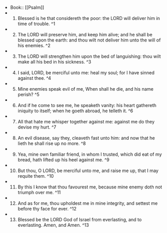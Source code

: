 - Book:: [[Psalm]]
- 1. Blessed is he that considereth the poor: the LORD will deliver him in time of trouble. ^1
- 2. The LORD will preserve him, and keep him alive; and he shall be blessed upon the earth: and thou wilt not deliver him unto the will of his enemies. ^2
- 3. The LORD will strengthen him upon the bed of languishing: thou wilt make all his bed in his sickness. ^3
- 4. I said, LORD, be merciful unto me: heal my soul; for I have sinned against thee. ^4
- 5. Mine enemies speak evil of me, When shall he die, and his name perish? ^5
- 6. And if he come to see me, he speaketh vanity: his heart gathereth iniquity to itself; when he goeth abroad, he telleth it. ^6
- 7. All that hate me whisper together against me: against me do they devise my hurt. ^7
- 8. An evil disease, say they, cleaveth fast unto him: and now that he lieth he shall rise up no more. ^8
- 9. Yea, mine own familiar friend, in whom I trusted, which did eat of my bread, hath lifted up his heel against me. ^9
- 10. But thou, O LORD, be merciful unto me, and raise me up, that I may requite them. ^10
- 11. By this I know that thou favourest me, because mine enemy doth not triumph over me. ^11
- 12. And as for me, thou upholdest me in mine integrity, and settest me before thy face for ever. ^12
- 13. Blessed be the LORD God of Israel from everlasting, and to everlasting. Amen, and Amen. ^13
